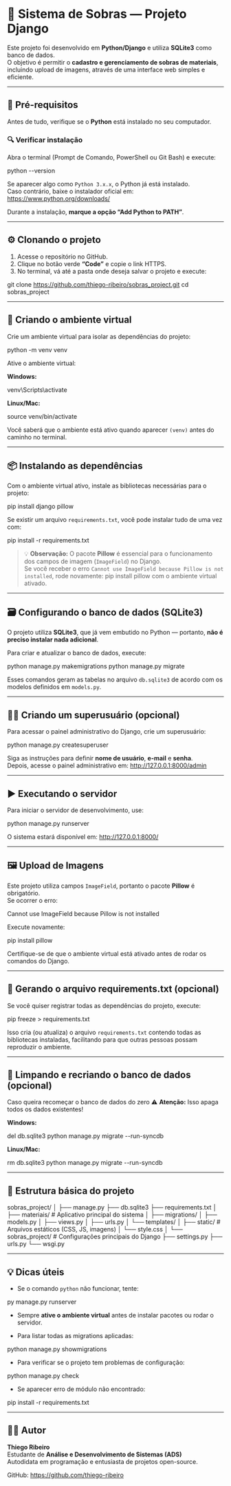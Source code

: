 # 🧱 Sistema de Sobras — Projeto Django

Este projeto foi desenvolvido em **Python/Django** e utiliza **SQLite3** como banco de dados.  
O objetivo é permitir o **cadastro e gerenciamento de sobras de materiais**, incluindo upload de imagens, através de uma interface web simples e eficiente.

---

## 🚀 Pré-requisitos

Antes de tudo, verifique se o **Python** está instalado no seu computador.

### 🔍 Verificar instalação

Abra o terminal (Prompt de Comando, PowerShell ou Git Bash) e execute:

python --version

Se aparecer algo como `Python 3.x.x`, o Python já está instalado.  
Caso contrário, baixe o instalador oficial em: https://www.python.org/downloads/

Durante a instalação, **marque a opção “Add Python to PATH”**.

---

## ⚙️ Clonando o projeto

1. Acesse o repositório no GitHub.  
2. Clique no botão verde **“Code”** e copie o link HTTPS.  
3. No terminal, vá até a pasta onde deseja salvar o projeto e execute:

git clone https://github.com/thiego-ribeiro/sobras_project.git
cd sobras_project

---

## 🧩 Criando o ambiente virtual

Crie um ambiente virtual para isolar as dependências do projeto:

python -m venv venv

Ative o ambiente virtual:

**Windows:**

venv\Scripts\activate

**Linux/Mac:**

source venv/bin/activate

Você saberá que o ambiente está ativo quando aparecer `(venv)` antes do caminho no terminal.

---

## 📦 Instalando as dependências

Com o ambiente virtual ativo, instale as bibliotecas necessárias para o projeto:

pip install django pillow

Se existir um arquivo `requirements.txt`, você pode instalar tudo de uma vez com:

pip install -r requirements.txt

> 💡 **Observação:** O pacote **Pillow** é essencial para o funcionamento dos campos de imagem (`ImageField`) no Django.  
> Se você receber o erro `Cannot use ImageField because Pillow is not installed`, rode novamente: pip install pillow com o ambiente virtual ativado.

---

## 🗃️ Configurando o banco de dados (SQLite3)

O projeto utiliza **SQLite3**, que já vem embutido no Python — portanto, **não é preciso instalar nada adicional**.

Para criar e atualizar o banco de dados, execute:

python manage.py makemigrations
python manage.py migrate

Esses comandos geram as tabelas no arquivo `db.sqlite3` de acordo com os modelos definidos em `models.py`.

---

## 👩‍💻 Criando um superusuário (opcional)

Para acessar o painel administrativo do Django, crie um superusuário:

python manage.py createsuperuser

Siga as instruções para definir **nome de usuário**, **e-mail** e **senha**.  
Depois, acesse o painel administrativo em: http://127.0.0.1:8000/admin

---

## ▶️ Executando o servidor

Para iniciar o servidor de desenvolvimento, use:

python manage.py runserver

O sistema estará disponível em: http://127.0.0.1:8000/

---

## 🖼️ Upload de Imagens

Este projeto utiliza campos `ImageField`, portanto o pacote **Pillow** é obrigatório.  
Se ocorrer o erro:

Cannot use ImageField because Pillow is not installed

Execute novamente:

pip install pillow

Certifique-se de que o ambiente virtual está ativado antes de rodar os comandos do Django.

---

## 🧾 Gerando o arquivo requirements.txt (opcional)

Se você quiser registrar todas as dependências do projeto, execute:

pip freeze > requirements.txt

Isso cria (ou atualiza) o arquivo `requirements.txt` contendo todas as bibliotecas instaladas, facilitando para que outras pessoas possam reproduzir o ambiente.

---

## 🧹 Limpando e recriando o banco de dados (opcional)

Caso queira recomeçar o banco de dados do zero ⚠️ **Atenção:** Isso apaga todos os dados existentes!

**Windows:**

del db.sqlite3
python manage.py migrate --run-syncdb

**Linux/Mac:**

rm db.sqlite3
python manage.py migrate --run-syncdb

---

## 📁 Estrutura básica do projeto

sobras_project/
│
├── manage.py
├── db.sqlite3
├── requirements.txt
│
├── materiais/                # Aplicativo principal do sistema
│   ├── migrations/
│   ├── models.py
│   ├── views.py
│   ├── urls.py
│   └── templates/
│
├── static/                   # Arquivos estáticos (CSS, JS, imagens)
│   └── style.css
│
└── sobras_project/           # Configurações principais do Django
    ├── settings.py
    ├── urls.py
    └── wsgi.py

---

## 💡 Dicas úteis

- Se o comando `python` não funcionar, tente:

py manage.py runserver

- Sempre **ative o ambiente virtual** antes de instalar pacotes ou rodar o servidor.

- Para listar todas as migrations aplicadas:

python manage.py showmigrations

- Para verificar se o projeto tem problemas de configuração:

python manage.py check

- Se aparecer erro de módulo não encontrado:

pip install -r requirements.txt

---

## 👨‍💻 Autor

**Thiego Ribeiro**  
Estudante de **Análise e Desenvolvimento de Sistemas (ADS)**  
Autodidata em programação e entusiasta de projetos open-source.

GitHub: https://github.com/thiego-ribeiro
